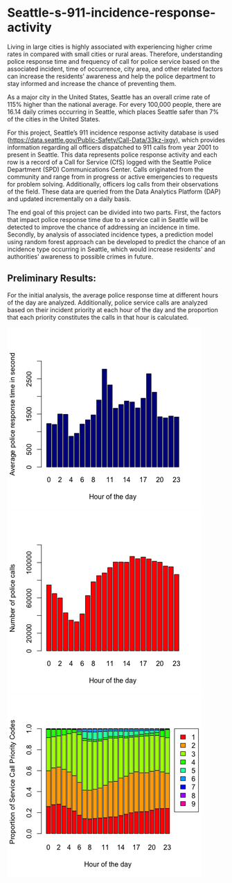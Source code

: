# Seattle-s-911-incidence-response-activity

Living in large cities is highly associated with experiencing higher crime rates in compared with small cities or rural areas. Therefore, understanding police response time and frequency of call for police service based on the associated incident, time of occurrence, city area, and other related factors can increase the residents’ awareness and help the police department to stay informed and increase the chance of preventing them. 

As a major city in the United States, Seattle has an overall crime rate of 115% higher than the national average. For every 100,000 people, there are 16.14 daily crimes occurring in Seattle, which places Seattle safer than 7% of the cities in the United States. 

For this project, Seattle’s 911 incidence response activity database is used (https://data.seattle.gov/Public-Safety/Call-Data/33kz-ixgy), which provides information regarding all officers dispatched to 911 calls from year 2001 to present in Seattle. 
This data represents police response activity and each row is a record of a Call for Service (CfS) logged with the Seattle Police Department (SPD) Communications Center. Calls originated from the community and range from in progress or active emergencies to requests for problem solving. Additionally, officers log calls from their observations of the field. These data are queried from the Data Analytics Platform (DAP) and updated incrementally on a daily basis. 

The end goal of this project can be divided into two parts. First, the factors that impact police response time due to a service call in Seattle will be detected to improve the chance of addressing an incidence in time. Secondly, by analysis of associated incidence types, a prediction model using random forest approach can be developed to predict the chance of an incidence type occurring in Seattle, which would increase residents' and authorities' awareness to possible crimes in future. 

## Preliminary Results: 

For the initial analysis, the average police response time at different hours of the day are analyzed. Additionally, police service calls are analyzed based on their incident priority at each hour of the day and the proportion that each priority constitutes the calls in that hour is calculated.

![Average police response time in second](plot1-1.png)
![Number of police calls](plot1-2.png)
![Proportion of Service Call Priority Codes](plot2-1.png)
